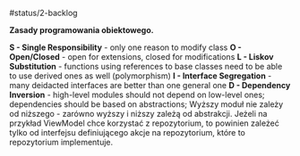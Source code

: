 #status/2-backlog 

**Zasady programowania obiektowego.**

**S - Single Responsibility** - only one reason to modify class
**O - Open/Closed** - open for extensions, closed for modifications
**L -  Liskov Substitution** - functions using references to base classes need to be able to use derived ones as well (polymorphism)
**I - Interface Segregation** - many deidacted interfaces are better than one general one
**D - Dependency Inversion** - high-level modules should not depend on low-level ones; dependencies should be based on abstractions;
Wyższy moduł nie zależy od niższego - zarówno wyższy i niższy zależą od abstrakcji.
Jeżeli na przykład ViewModel chce korzystać z repozytorium, to powinien zależeć tylko od interfejsu definiującego akcje na repozytorium, które to repozytorium implementuje.